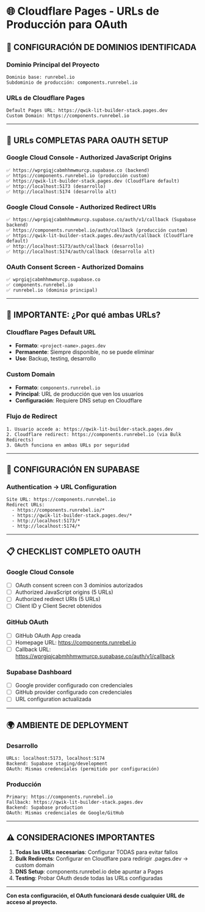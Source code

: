 # 🌐 Cloudflare Pages - URLs de Producción para OAuth

## 🎯 **CONFIGURACIÓN DE DOMINIOS IDENTIFICADA**

### **Dominio Principal del Proyecto**
```
Dominio base: runrebel.io
Subdominio de producción: components.runrebel.io
```

### **URLs de Cloudflare Pages**
```
Default Pages URL: https://qwik-lit-builder-stack.pages.dev
Custom Domain: https://components.runrebel.io
```

---

## 🔗 **URLs COMPLETAS PARA OAUTH SETUP**

### **Google Cloud Console - Authorized JavaScript Origins**
```
✅ https://wprgiqjcabmhhmwmurcp.supabase.co (backend)
✅ https://components.runrebel.io (producción custom)
✅ https://qwik-lit-builder-stack.pages.dev (Cloudflare default)
✅ http://localhost:5173 (desarrollo)
✅ http://localhost:5174 (desarrollo alt)
```

### **Google Cloud Console - Authorized Redirect URIs**
```
✅ https://wprgiqjcabmhhmwmurcp.supabase.co/auth/v1/callback (Supabase backend)
✅ https://components.runrebel.io/auth/callback (producción custom)
✅ https://qwik-lit-builder-stack.pages.dev/auth/callback (Cloudflare default)
✅ http://localhost:5173/auth/callback (desarrollo)
✅ http://localhost:5174/auth/callback (desarrollo alt)
```

### **OAuth Consent Screen - Authorized Domains**
```
✅ wprgiqjcabmhhmwmurcp.supabase.co
✅ components.runrebel.io
✅ runrebel.io (dominio principal)
```

---

## 🚨 **IMPORTANTE: ¿Por qué ambas URLs?**

### **Cloudflare Pages Default URL**
- **Formato**: `<project-name>.pages.dev`
- **Permanente**: Siempre disponible, no se puede eliminar
- **Uso**: Backup, testing, desarrollo

### **Custom Domain**
- **Formato**: `components.runrebel.io`
- **Principal**: URL de producción que ven los usuarios
- **Configuración**: Requiere DNS setup en Cloudflare

### **Flujo de Redirect**
```
1. Usuario accede a: https://qwik-lit-builder-stack.pages.dev
2. Cloudflare redirect: https://components.runrebel.io (via Bulk Redirects)
3. OAuth funciona en ambas URLs por seguridad
```

---

## 🔧 **CONFIGURACIÓN EN SUPABASE**

### **Authentication → URL Configuration**
```
Site URL: https://components.runrebel.io
Redirect URLs: 
  - https://components.runrebel.io/*
  - https://qwik-lit-builder-stack.pages.dev/*
  - http://localhost:5173/*
  - http://localhost:5174/*
```

---

## 📋 **CHECKLIST COMPLETO OAUTH**

### **Google Cloud Console**
- [ ] OAuth consent screen con 3 dominios autorizados
- [ ] Authorized JavaScript origins (5 URLs)
- [ ] Authorized redirect URIs (5 URLs)
- [ ] Client ID y Client Secret obtenidos

### **GitHub OAuth**
- [ ] GitHub OAuth App creada
- [ ] Homepage URL: https://components.runrebel.io
- [ ] Callback URL: https://wprgiqjcabmhhmwmurcp.supabase.co/auth/v1/callback

### **Supabase Dashboard**
- [ ] Google provider configurado con credenciales
- [ ] GitHub provider configurado con credenciales
- [ ] URL configuration actualizada

---

## 🌍 **AMBIENTE DE DEPLOYMENT**

### **Desarrollo**
```
URLs: localhost:5173, localhost:5174
Backend: Supabase staging/development
OAuth: Mismas credenciales (permitido por configuración)
```

### **Producción**
```
Primary: https://components.runrebel.io
Fallback: https://qwik-lit-builder-stack.pages.dev
Backend: Supabase production
OAuth: Mismas credenciales de Google/GitHub
```

---

## ⚠️ **CONSIDERACIONES IMPORTANTES**

1. **Todas las URLs necesarias**: Configurar TODAS para evitar fallos
2. **Bulk Redirects**: Configurar en Cloudflare para redirigir .pages.dev → custom domain
3. **DNS Setup**: components.runrebel.io debe apuntar a Pages
4. **Testing**: Probar OAuth desde todas las URLs configuradas

---

**Con esta configuración, el OAuth funcionará desde cualquier URL de acceso al proyecto.**